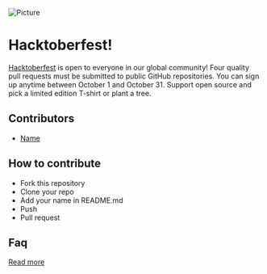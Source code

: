 ![Picture](https://github.com/dscunair/Hacktoberfest/blob/main/DSC%20Universitas%20Airlangga%20Logo%20x1.png)
# Hacktoberfest!
[Hacktoberfest](https://hacktoberfest.digitalocean.com/) is open to everyone in our global community! Four quality pull requests must be submitted to public GitHub repositories. You can sign up anytime between October 1 and October 31.
Support open source and pick a limited edition T-shirt or plant a tree.

## Contributors

- [Name](https://github.com/)

## How to contribute
- Fork this repository
- Clone your repo
- Add your name in README.md
- Push
- Pull request

## Faq
[Read more](https://hacktoberfest.digitalocean.com/faq/)
